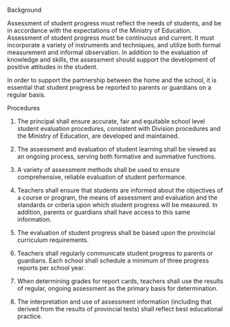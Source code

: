 Background

Assessment of student progress must reflect the needs of students, and be in accordance with the expectations of the Ministry of Education. Assessment of student progress must be continuous and current. It must incorporate a variety of instruments and techniques, and utilize both formal measurement and informal observation. In addition to the evaluation of knowledge and skills, the assessment should support the development of positive attitudes in the student.

In order to support the partnership between the home and the school, it is essential that student progress be reported to parents or guardians on a regular basis.


Procedures

1.	The principal shall ensure accurate, fair and equitable school level student evaluation procedures, consistent with Division procedures and the Ministry of Education, are developed and maintained.

2.	The assessment and evaluation of student learning shall be viewed as an ongoing process, serving both formative and summative functions.

3.	A variety of assessment methods shall be used to ensure comprehensive, reliable evaluation of student performance.

4.	Teachers shall ensure that students are informed about the objectives of a course or program, the means of assessment and evaluation and the standards or criteria upon which student progress will be measured. In addition, parents or guardians shall have access to this same information.

5.	The evaluation of student progress shall be based upon the provincial curriculum requirements.

6.	Teachers shall regularly communicate student progress to parents or guardians. Each school shall schedule a minimum of three progress reports per school year.

7.	When determining grades for report cards, teachers shall use the results of regular, ongoing assessment as the primary basis for determination.

8.	The interpretation and use of assessment information (including that derived from the results of provincial tests) shall reflect best educational practice.
